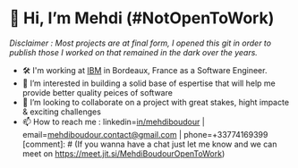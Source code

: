 # 👋 Hi, I’m Mehdi (#NotOpenToWork)
_Disclaimer : Most projects are at final form, I opened this git in order to publish those I worked on that remained in the dark over the years._
* 🛠  I'm working at [IBM](https://www.ibm.com/fr-fr) in Bordeaux, France as a Software Engineer.
* 👀 I’m interested in building a solid base of espertise that will help me provide better quality peices of software
* 🚀 I’m looking to collaborate on a project with great stakes, hight impacte & exciting challenges
* 📫 How to reach me : linkedin=[in/mehdiboudour](http://linkedin.com/in/mehdiboudour) | email=mehdiboudour.contact@gmail.com | phone=+33774169399
[comment]: # (If you wanna have a chat just let me know and we can meet on https://meet.jit.si/MehdiBoudourOpenToWork)
